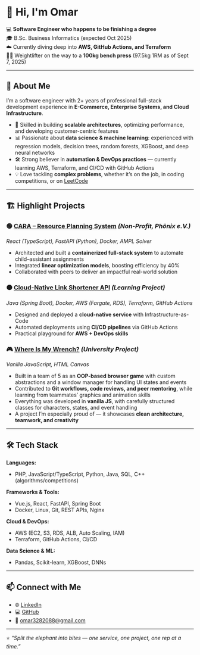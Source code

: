 # 👋 Hi, I'm Omar  

💻 **Software Engineer who happens to be finishing a degree**  
🎓 B.Sc. Business Informatics (expected Oct 2025)  
☁️ Currently diving deep into **AWS, GitHub Actions, and Terraform**  
🏋️‍♂️ Weightlifter on the way to a **100kg bench press** (97.5kg 1RM as of Sept 7, 2025)  


---

## 🚀 About Me  
I’m a software engineer with 2+ years of professional full-stack development experience in **E-Commerce, Enterprise Systems, and Cloud Infrastructure**.  

- 🔧 Skilled in building **scalable architectures**, optimizing performance, and developing customer-centric features  
- 📊 Passionate about **data science & machine learning**: experienced with regression models, decision trees, random forests, XGBoost, and deep neural networks  
- 🛠️ Strong believer in **automation & DevOps practices** — currently learning AWS, Terraform, and CI/CD with GitHub Actions  
- 💡 Love tackling **complex problems**, whether it’s on the job, in coding competitions, or on [LeetCode](https://leetcode.com/u/omarzhadykov/)  

---

## 🏗️ Highlight Projects  

### 🟢 [CARA – Resource Planning System](#) *(Non-Profit, Phönix e.V.)*  
*React (TypeScript), FastAPI (Python), Docker, AMPL Solver*  
- Architected and built a **containerized full-stack system** to automate child–assistant assignments  
- Integrated **linear optimization models**, boosting efficiency by 40%  
- Collaborated with peers to deliver an impactful real-world solution  

### 🟠 [Cloud-Native Link Shortener API](#) *(Learning Project)*  
*Java (Spring Boot), Docker, AWS (Fargate, RDS), Terraform, GitHub Actions*  
- Designed and deployed a **cloud-native service** with Infrastructure-as-Code  
- Automated deployments using **CI/CD pipelines** via GitHub Actions  
- Practical playground for **AWS + DevOps skills**  

### 🎮 [Where Is My Wrench?](https://github.com/ozhadykov/browsergame-v2) *(University Project)*  
*Vanilla JavaScript, HTML Canvas*  
- Built in a team of 5 as an **OOP-based browser game** with custom abstractions and a window manager for handling UI states and events  
- Contributed to **Git workflows, code reviews, and peer mentoring**, while learning from teammates’ graphics and animation skills  
- Everything was developed in **vanilla JS**, with carefully structured classes for characters, states, and event handling  
- A project I’m especially proud of — it showcases **clean architecture, teamwork, and creativity**  

---

## 🛠️ Tech Stack  

**Languages:**  
- PHP, JavaScript/TypeScript, Python, Java, SQL, C++ (algorithms/competitions)  

**Frameworks & Tools:**  
- Vue.js, React, FastAPI, Spring Boot  
- Docker, Linux, Git, REST APIs, Nginx  

**Cloud & DevOps:**  
- AWS (EC2, S3, RDS, ALB, Auto Scaling, IAM)  
- Terraform, GitHub Actions, CI/CD  

**Data Science & ML:**  
- Pandas, Scikit-learn, XGBoost, DNNs  

---

## 📫 Connect with Me  

- 🌐 [LinkedIn](https://www.linkedin.com/in/omar-zhadykov-8b8b57270/)  
- 💻 [GitHub](https://github.com/ozhadykov)  
- 📧 omar3282088@gmail.com  

---

⭐️ *“Split the elephant into bites — one service, one project, one rep at a time.”*  


<!--
**ozhadykov/ozhadykov** is a ✨ _special_ ✨ repository because its `README.md` (this file) appears on your GitHub profile.

Here are some ideas to get you started:

- 🔭 I’m currently working on ...
- 🌱 I’m currently learning ...
- 👯 I’m looking to collaborate on ...
- 🤔 I’m looking for help with ...
- 💬 Ask me about ...
- 📫 How to reach me: ...
- 😄 Pronouns: ...
- ⚡ Fun fact: ...
-->
